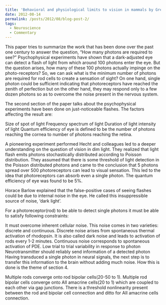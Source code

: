 ```yaml
---
title: 'Behavioral and physiological limits to vision in mammals by Greg Field and Alapakkam Sampath'
date: 2012-08-14
permalink: /posts/2012/08/blog-post-2/
tags:
  - Neuroscience
  - Commentary
---
```

This paper tries to summarize the work that has been done over the past one century to answer the question, “How many photons are required to see?” Psychophysical experiments have shown that a dark-adjusted eye can detect a flash of light from which around 100 photons enter the eye. But the question arises, how many of these 100 photons actually impinge on the photo-receptors? So, we can ask what is the minimum number of photons are required for rod cells to create a sensation of sight? On one hand, single photon could be sufficient indicating that photoreceptors have reached the zenith of perfection but on the other hand, they may respond only to a few dozen photons so as to overcome the noise present in the nervous system.

The second section of the paper talks about the psychophysical experiments have been done on just-noticeable flashes. The factors affecting the result are:

Size of spot of light
Frequency spectrum of light
Duration of light
intensity of light
Quantum efficiency of eye is defined to be the number of photons reaching the cornea to number of photons reaching the retina.

A pioneering experiment performed Hecht and colleagues led to a deeper understanding on the question of vision in dim light. They realized that light flash emits photons stochastically distributed according to Poisson distribution. They assumed that there is some threshold of light detection in the Poisson distributed photons and came to the conclusion that 5 photons spread over 500 photoreceptors can lead to visual sensation. This led to the idea that photoreceptors can absorb even a single photon. The quantum efficiency of eye was found to be 5%.

Horace Barlow explained that the false-positive cases of seeing flashes could be due to internal noise in the eye. He called this insuppressible source of noise, ‘dark light’.

For a photoreceptor(rod) to be able to detect single photons it must be able to satisfy following constraints:

It must overcome inherent cellular noise. This noise comes in two varieties: discrete and continuous. Discrete noise arises from spontaneous thermal activation of rhodopsin. It is also called dark noise and leads to activation of rods every 1-2 minutes. Continuous noise corresponds to spontaneous activation of PDE.
Low trial to trial variability in response to photon
Neurotransmitter should reliably send information of a detected photon
Having transduced a single photon in neural signals, the next step is to transfer this information to the brain without adding much noise. How this is done is the theme of section 4.

Multiple rods converge onto rod bipolar cells(20-50 to 1). Multiple rod bipolar cells converge onto AII amacrine cells(20 to 1) which are coupled to each other via gap junctions. There is a threshold nonlinearity present between the rod and bipolar cell connection and ditto for AII amacrine cells connection.

